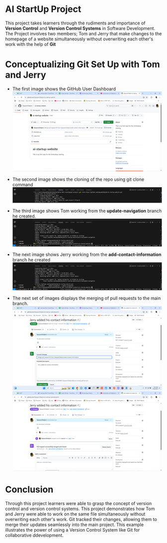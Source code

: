 # AI StartUp Project

This project takes learners through the rudiments and importance of **Version Control** and **Version Control Systems** in Software Development. The Project involves two members; Tom and Jerry that make changes to the homepage of a website simultaneously without overwriting each other's work with the help of **Git**

# Conceptualizing Git Set Up with Tom and Jerry

* The first image shows the GitHub User Dashboard
![Github User Dashboard](Images/github-user-dashboard.png)

* The second image shows the cloning of the repo using git clone command
![it clone screenshot](Images/git-clone-repo.png)

* The third image shows Tom working from the **__update-navigation__** branch he created.
![Tom working from his branch](Images/git-pull-request.png)

* The next image shows Jerry working from the **__add-contact-information__** branch he created
![Jerry working from his branch](Images/git-pull-request.png)

* The next set of images displays the merging of pull requests to the main branch.
![Jerry merging branch](Images/jerry-merge-request.png)
![Jerry adding contact info](Images/jerry-add-contactinfo.png)

# Conclusion

Through this project learners were able to grasp the concept of version control and version control systems. This project demonstrates how Tom and Jerry were able to work on the same file simultaneously without overwriting each other's work. Git tracked their changes, allowing them to merge their updates seamlessly into the main project. This example illustrates the power of using a Version Control System like Git for collaborative ddevelopment.
